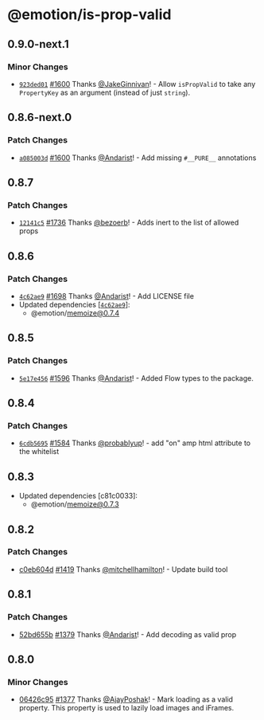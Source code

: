 # @emotion/is-prop-valid

## 0.9.0-next.1

### Minor Changes

- [`923ded01`](https://github.com/emotion-js/emotion/commit/923ded01e2399a242206d590f6646f13aba110e4) [#1600](https://github.com/emotion-js/emotion/pull/1600) Thanks [@JakeGinnivan](https://github.com/JakeGinnivan)! - Allow `isPropValid` to take any `PropertyKey` as an argument (instead of just `string`).

## 0.8.6-next.0

### Patch Changes

- [`a085003d`](https://github.com/emotion-js/emotion/commit/a085003d4c8ca284c116668d7217fb747802ed85) [#1600](https://github.com/emotion-js/emotion/pull/1600) Thanks [@Andarist](https://github.com/Andarist)! - Add missing `#__PURE__` annotations

## 0.8.7

### Patch Changes

- [`12141c5`](https://github.com/emotion-js/emotion/commit/12141c54318c0738b60bf755e033cf6e12238a02) [#1736](https://github.com/emotion-js/emotion/pull/1736) Thanks [@bezoerb](https://github.com/bezoerb)! - Adds inert to the list of allowed props

## 0.8.6

### Patch Changes

- [`4c62ae9`](https://github.com/emotion-js/emotion/commit/4c62ae9447959d438928e1a26f76f1487983c968) [#1698](https://github.com/emotion-js/emotion/pull/1698) Thanks [@Andarist](https://github.com/Andarist)! - Add LICENSE file
- Updated dependencies [[`4c62ae9`](https://github.com/emotion-js/emotion/commit/4c62ae9447959d438928e1a26f76f1487983c968)]:
  - @emotion/memoize@0.7.4

## 0.8.5

### Patch Changes

- [`5e17e456`](https://github.com/emotion-js/emotion/commit/5e17e456a66857bb3a3a5b39c9cd8f8dd89301e5) [#1596](https://github.com/emotion-js/emotion/pull/1596) Thanks [@Andarist](https://github.com/Andarist)! - Added Flow types to the package.

## 0.8.4

### Patch Changes

- [`6cdb5695`](https://github.com/emotion-js/emotion/commit/6cdb56959bc4b64d7178604f1eb64a058c2e58c2) [#1584](https://github.com/emotion-js/emotion/pull/1584) Thanks [@probablyup](https://github.com/probablyup)! - add "on" amp html attribute to the whitelist

## 0.8.3

- Updated dependencies [c81c0033]:
  - @emotion/memoize@0.7.3

## 0.8.2

### Patch Changes

- [c0eb604d](https://github.com/emotion-js/emotion/commit/c0eb604d) [#1419](https://github.com/emotion-js/emotion/pull/1419) Thanks [@mitchellhamilton](https://github.com/mitchellhamilton)! - Update build tool

## 0.8.1

### Patch Changes

- [52bd655b](https://github.com/emotion-js/emotion/commit/52bd655b) [#1379](https://github.com/emotion-js/emotion/pull/1379) Thanks [@Andarist](https://github.com/Andarist)! - Add decoding as valid prop

## 0.8.0

### Minor Changes

- [06426c95](https://github.com/emotion-js/emotion/commit/06426c95) [#1377](https://github.com/emotion-js/emotion/pull/1377) Thanks [@AjayPoshak](https://github.com/AjayPoshak)! - Mark loading as a valid property. This property is used to lazily load images and iFrames.
